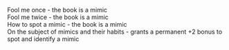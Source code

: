 Fool me once - the book is a mimic  
Fool me twice - the book is a mimic  
How to spot a mimic - the book is a mimic  
On the subject of mimics and their habits - grants a permanent +2 bonus to spot and identify a mimic